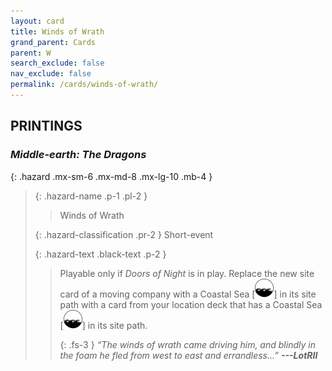 ```yaml
---
layout: card
title: Winds of Wrath
grand_parent: Cards
parent: W
search_exclude: false
nav_exclude: false
permalink: /cards/winds-of-wrath/
---
```


## PRINTINGS


### _Middle-earth: The Dragons_

{: .hazard .mx-sm-6 .mx-md-8 .mx-lg-10 .mb-4 }
> {: .hazard-name .p-1 .pl-2 }
> > <div class="hazard-mp"></div>
> > <div class="card-name">Winds of Wrath</div>
>
> {: .hazard-classification .pr-2 }
> Short-event
>
> {: .hazard-text .black-text .p-2 }
> > Playable only if _Doors of Night_ is in play. Replace the new site card of a moving company with a Coastal Sea \[![](/assets/images/coastalsea.svg)] in its site path with a card from your location deck that has a Coastal Sea \[![](/assets/images/coastalsea.svg)] in its site path. 
> > 
> > {: .fs-3 } 
> > _“The winds of wrath came driving him, and blindly in the foam he fled from west to east and errandless...”_ ***---&#65279;LotRII*** 
>
